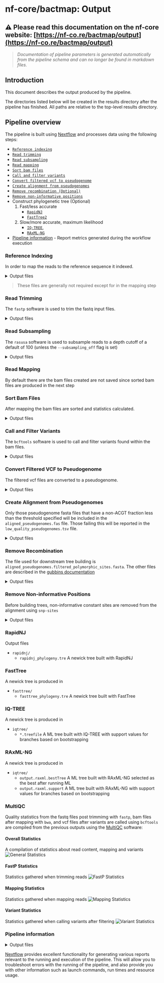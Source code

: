 # nf-core/bactmap: Output

## :warning: Please read this documentation on the nf-core website: [https://nf-co.re/bactmap/output](https://nf-co.re/bactmap/output)

> _Documentation of pipeline parameters is generated automatically from the pipeline schema and can no longer be found in markdown files._

## Introduction

This document describes the output produced by the pipeline.

The directories listed below will be created in the results directory after the pipeline has finished. All paths are relative to the top-level results directory.

## Pipeline overview

The pipeline is built using [Nextflow](https://www.nextflow.io/) and processes data using the following steps:

* [`Reference indexing`](#reference-indexing)
* [`Read trimming`](#read-trimming)
* [`Read subsampling`](#read-subsampling)
* [`Read mapping`](#read-mapping)
* [`Sort bam files`](#sort-bam-files)
* [`Call and filter variants`](#call-and-filter-variants)
* [`Convert filtered vcf to pseudogenome`](#convert-filtered-vcf-to-pseudogenome)
* [`Create alignment from pseudogenomes`](#create-alignment-from-pseudogenomes)
* [`Remove recombination (Optional)`](#remove-recombination)
* [`Remove non-informative positions`](#remove-non-informative-positions)
* Construct phylogenetic tree (Optional)
    1. Fast/less accurate
        * [`RapidNJ`](#rapidnj)
        * [`FastTree2`](#fasttree)
    2. Slow/more accurate, maximum likelihood
        * [`IQ-TREE`](#iq-tree),
        * [`RAxML-NG`](#raxml-ng)
* [Pipeline information](#pipeline-information) - Report metrics generated during the workflow execution

### Reference Indexing

In order to map the reads to the reference sequence it indexed.

<details markdown="1">
<summary>Output files</summary>

* `bwa/index.`
    * `*.amb`
    * `*.ann`
    * `*.bwt`
    * `*.pac`
    * `*.sa`

</details>

> These files are generally not required except for in the mapping step

### Read Trimming

The `fastp` software is used to trim the fastq input files.

<details markdown="1">
<summary>Output files</summary>

* `fastp/`
    * `*.html` html reports of the trimming process that can be opened in any modern web browser. See [here](http://opengene.org/fastp/fastp.html) for an example
    * `*.json` trimming report metrics in JSON computer readable formats. See [here](http://opengene.org/fastp/fastp.json) for an example

</details>

### Read Subsampling
The `rasusa` software is used to subsample reads to a depth cutoff of a default of 100 (unless the `--subsampling_off` flag is set)

<details markdown="1">
<summary>Output files</summary>

* `rasusa/`
    * `*.fastq.gz` subsamples fastq files

</details>

### Read Mapping

By default there are the bam files created are not saved since sorted bam files are produced in the next step

### Sort Bam Files

After mapping the bam files are sorted and statistics calculated.

<details markdown="1">
<summary>Output files</summary>

* `samtools/`
    * `*.bam` sorted bam files
    * `*.bam.bai` bam file index
    * `*.bam.flagstat` bam file metrics
    * `*.bam.idxstats` bam file metrics
    * `*.bam.stats` bam file metrics

</details>

### Call and Filter Variants

The `bcftools` software is used to call and filter variants found within the bam files.

<details markdown="1">
<summary>Output files</summary>

* `variants/`
    * `*.vcf.gz` filtered vcf files containing variants

</details>

### Convert Filtered VCF to Pseudogenome

The filtered vcf files are converted to a pseudogenome.

<details markdown="1">
<summary>Output files</summary>

* `pseudogenomes/`
    * `*.fas` pseudogenome with a base at each position of the reference sequence

</details>

### Create Alignment from Pseudogenomes

Only those pseudogenome fasta files that have a non-ACGT fraction less than the threshold specified will be included in the `aligned_pseudogenomes.fas` file. Those failing this will be reported in the `low_quality_pseudogenomes.tsv` file.

<details markdown="1">
<summary>Output files</summary>

* `pseudogenomes/`
    * `aligned_pseudogenomes.fas` alignment of all sample pseudogenomes and the reference sequence
    * `low_quality_pseudogenomes.tsv` a tab separated file of the samples that failed the non-ACGT base threshold

</details>

### Remove Recombination

The file used for downstream tree building is `aligned_pseudogenomes.filtered_polymorphic_sites.fasta`. The other files are described in the [gubbins documentation](https://github.com/sanger-pathogens/gubbins#output-files)

<details markdown="1">
<summary>Output files</summary>

* `gubbins/`
    * `aligned_pseudogenomes.branch_base_reconstruction.embl`
    * `aligned_pseudogenomes.filtered_polymorphic_sites.fasta`
    * `aligned_pseudogenomes.filtered_polymorphic_sites.phylip`
    * `aligned_pseudogenomes.final_tree.tre`
    * `aligned_pseudogenomes.node_labelled.final_tree.tre`
    * `aligned_pseudogenomes.per_branch_statistics.csv`
    * `aligned_pseudogenomes.recombination_predictions.embl`
    * `aligned_pseudogenomes.recombination_predictions.gff`
    * `aligned_pseudogenomes.summary_of_snp_distribution.vcf`

</details>

### Remove Non-informative Positions

Before building trees, non-informative constant sites are removed from the alignment using `snp-sites`

<details markdown="1">
<summary>Output files</summary>

* `snpsites/`
    * `constant.sites.txt` A file with the number of constant sites for each base
    * `filtered_alignment.fas` Alignment with only informative positions (those positions that have at least one alternative variant base)

</details>

### RapidNJ

Output files

* `rapidnj/`
    * `rapidnj_phylogeny.tre` A newick tree built with RapidNJ

### FastTree

A newick tree is produced in

* `fasttree/`
    * `fasttree_phylogeny.tre` A newick tree built with FastTree

### IQ-TREE

A newick tree is produced in

* `iqtree/`
    * `*.treefile` A ML tree built with IQ-TREE with support values for branches based on bootstrapping

### RAxML-NG

A newick tree is produced in

* `iqtree/`
    * `output.raxml.bestTree` A ML tree built with RAxML-NG selected as the best after running ML
    * `output.raxml.support` A ML tree built with RAxML-NG with support values for branches based on bootstrapping

### MultiQC

Quality statistics from the fastq files post trimmimg with `fastp`, bam files after mapping with `bwa`, and vcf files after variants are called using `bcftools` are compiled from the previous outputs using the [MultiQC](https://multiqc.info/) software:

#### Overall Statistics

A compilation of statistics about read content, mapping and variants
![General Statistics](images/multiqc_general_stats.png)

#### FastP Statistics

Statistics gathered when trimming reads
![FastP Statistics](images/multiqc_fastp.png)

#### Mapping Statistics

Statistics gathered when mapping reads
![Mapping Statistics](images/multiqc_mapping_stats.png)

#### Variant Statistics

Statistics gathered when calling variants after filtering
![Variant Statistics](images/multiqc_variants_stats.png)

### Pipeline information

<details markdown="1">
<summary>Output files</summary>

* `pipeline_info/`
    * Reports generated by Nextflow: `execution_report.html`, `execution_timeline.html`, `execution_trace.txt` and `pipeline_dag.dot`/`pipeline_dag.svg`.
    * Reports generated by the pipeline: `pipeline_report.html`, `pipeline_report.txt` and `software_versions.csv`.
    * Reformatted samplesheet files used as input to the pipeline: `samplesheet.valid.csv`.

</details>

[Nextflow](https://www.nextflow.io/docs/latest/tracing.html) provides excellent functionality for generating various reports relevant to the running and execution of the pipeline. This will allow you to troubleshoot errors with the running of the pipeline, and also provide you with other information such as launch commands, run times and resource usage.
